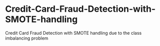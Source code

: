 # Credit-Card-Fraud-Detection-with-SMOTE-handling
Credit Card Fraud Detection with SMOTE handling due to the class imbalancing problem
